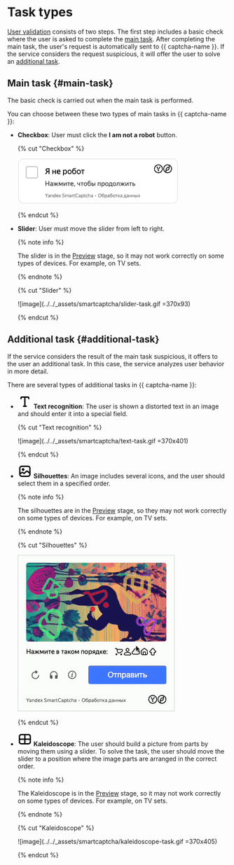 # Task types

[User validation](./validation.md) consists of two steps. The first step includes a basic check where the user is asked to complete the [main task](#main-task). After completing the main task, the user's request is automatically sent to {{ captcha-name }}. If the service considers the request suspicious, it will offer the user to solve an [additional task](#additional-task).

## Main task {#main-task}

The basic check is carried out when the main task is performed.

You can choose between these two types of main tasks in {{ captcha-name }}:

* **Checkbox**: User must click the **I am not a robot** button.

  {% cut "Checkbox" %}

  ![image](../../_assets/smartcaptcha/checkbox-task.gif)

  {% endcut %}

* **Slider**: User must move the slider from left to right.

  {% note info %}

  The slider is in the [Preview](../../overview/concepts/launch-stages.md) stage, so it may not work correctly on some types of devices. For example, on TV sets.

  {% endnote %}

  {% cut "Slider" %}

  ![image](../../_assets/smartcaptcha/slider-task.gif =370x93)

  {% endcut %}

## Additional task {#additional-task}

If the service considers the result of the main task suspicious, it offers to the user an additional task. In this case, the service analyzes user behavior in more detail.

There are several types of additional tasks in {{ captcha-name }}:

* ![image](../../_assets/smartcaptcha/text.svg) **Text recognition**: The user is shown a distorted text in an image and should enter it into a special field.

  {% cut "Text recognition" %}

  ![image](../../_assets/smartcaptcha/text-task.gif =370x401)

  {% endcut %}

* ![image](../../_assets/smartcaptcha/silhouette.svg) **Silhouettes**: An image includes several icons, and the user should select them in a specified order.

  {% note info %}

  The silhouettes are in the [Preview](../../overview/concepts/launch-stages.md) stage, so they may not work correctly on some types of devices. For example, on TV sets.

  {% endnote %}

  {% cut "Silhouettes" %}

  ![image](../../_assets/smartcaptcha/silhouette-task.gif)

  {% endcut %}

* ![image](../../_assets/smartcaptcha/kaleidoscope.svg) **Kaleidoscope**: The user should build a picture from parts by moving them using a slider. To solve the task, the user should move the slider to a position where the image parts are arranged in the correct order.

  {% note info %}

  The Kaleidoscope is in the [Preview](../../overview/concepts/launch-stages.md) stage, so it may not work correctly on some types of devices. For example, on TV sets.

  {% endnote %}

  {% cut "Kaleidoscope" %}

  ![image](../../_assets/smartcaptcha/kaleidoscope-task.gif =370x405)

  {% endcut %}
